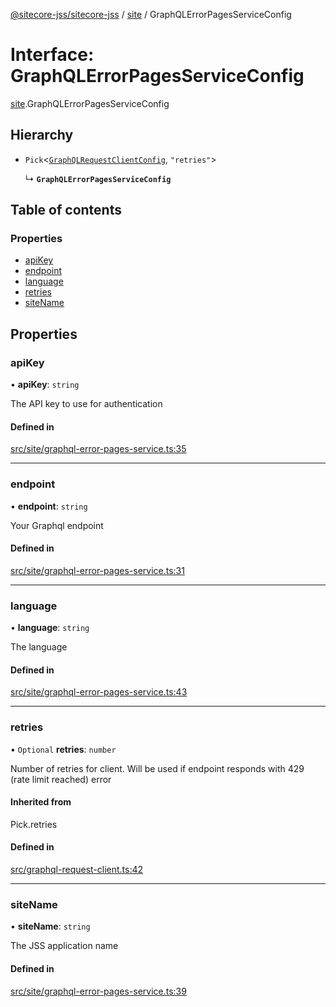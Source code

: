 [@sitecore-jss/sitecore-jss](../README.md) / [site](../modules/site.md) / GraphQLErrorPagesServiceConfig

# Interface: GraphQLErrorPagesServiceConfig

[site](../modules/site.md).GraphQLErrorPagesServiceConfig

## Hierarchy

- `Pick`<[`GraphQLRequestClientConfig`](../modules/index.md#graphqlrequestclientconfig), ``"retries"``\>

  ↳ **`GraphQLErrorPagesServiceConfig`**

## Table of contents

### Properties

- [apiKey](site.GraphQLErrorPagesServiceConfig.md#apikey)
- [endpoint](site.GraphQLErrorPagesServiceConfig.md#endpoint)
- [language](site.GraphQLErrorPagesServiceConfig.md#language)
- [retries](site.GraphQLErrorPagesServiceConfig.md#retries)
- [siteName](site.GraphQLErrorPagesServiceConfig.md#sitename)

## Properties

### apiKey

• **apiKey**: `string`

The API key to use for authentication

#### Defined in

[src/site/graphql-error-pages-service.ts:35](https://github.com/Sitecore/jss/blob/e4725af2f/packages/sitecore-jss/src/site/graphql-error-pages-service.ts#L35)

___

### endpoint

• **endpoint**: `string`

Your Graphql endpoint

#### Defined in

[src/site/graphql-error-pages-service.ts:31](https://github.com/Sitecore/jss/blob/e4725af2f/packages/sitecore-jss/src/site/graphql-error-pages-service.ts#L31)

___

### language

• **language**: `string`

The language

#### Defined in

[src/site/graphql-error-pages-service.ts:43](https://github.com/Sitecore/jss/blob/e4725af2f/packages/sitecore-jss/src/site/graphql-error-pages-service.ts#L43)

___

### retries

• `Optional` **retries**: `number`

Number of retries for client. Will be used if endpoint responds with 429 (rate limit reached) error

#### Inherited from

Pick.retries

#### Defined in

[src/graphql-request-client.ts:42](https://github.com/Sitecore/jss/blob/e4725af2f/packages/sitecore-jss/src/graphql-request-client.ts#L42)

___

### siteName

• **siteName**: `string`

The JSS application name

#### Defined in

[src/site/graphql-error-pages-service.ts:39](https://github.com/Sitecore/jss/blob/e4725af2f/packages/sitecore-jss/src/site/graphql-error-pages-service.ts#L39)
